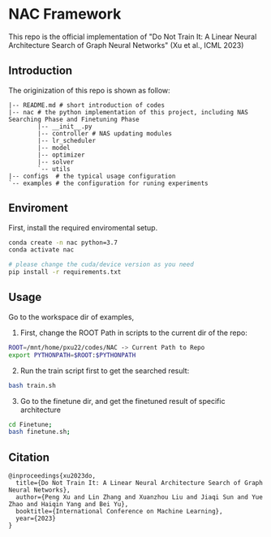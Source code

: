 # NAC Framework
This repo is the official implementation of "Do Not Train It: A Linear Neural Architecture Search of Graph Neural Networks" (Xu et al., ICML 2023)


## Introduction
The originization of this repo is shown as follow:
```
|-- README.md # short introduction of codes
|-- nac # the python implementation of this project, including NAS Searching Phase and Finetuning Phase
        |-- __init__.py
        |-- controller # NAS updating modules
        |-- lr_scheduler
        |-- model
        |-- optimizer
        |-- solver
        `-- utils
|-- configs  # the typical usage configuration
`-- examples # the configuration for runing experiments
```

## Enviroment
First, install the required enviromental setup.
```bash
conda create -n nac python=3.7
conda activate nac

# please change the cuda/device version as you need
pip install -r requirements.txt
```

## Usage
Go to the workspace dir of examples,

1. First, change the ROOT Path in scripts to the current dir of the repo:
```bash
ROOT=/mnt/home/pxu22/codes/NAC -> Current Path to Repo
export PYTHONPATH=$ROOT:$PYTHONPATH
```

2. Run the train script first to get the searched result:
```bash
bash train.sh
```

3. Go to the finetune dir, and get the finetuned result of specific architecture
```bash
cd Finetune;
bash finetune.sh;
```

## Citation
```
@inproceedings{xu2023do,
  title={Do Not Train It: A Linear Neural Architecture Search of Graph Neural Networks},
  author={Peng Xu and Lin Zhang and Xuanzhou Liu and Jiaqi Sun and Yue Zhao and Haiqin Yang and Bei Yu},
  booktitle={International Conference on Machine Learning},
  year={2023}
}
```